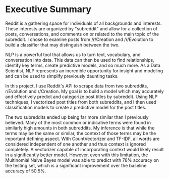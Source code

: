 # Executive Summary

Reddit is a gathering space for individuals of all backgrounds and interests.  These interests are organized by "subreddit" and allow for a collection of posts, conversations, and comments on or related to the main topic of the subreddit.  I chose to examine posts from /r/Creation and /r/Evolution to build a classifier that may distinguish between the two.

NLP is a powerful tool that allows us to turn text, vocabulary, and conversation into data.  This data can then be used to find relationships, identify key terms, create predictive models, and so much more.  As a Data Scientist, NLP represents an incredible opportunity for insight and modeling and can be used to simplify previously daunting tasks.

In this project, I use Reddit's API to scrape data from two subreddits, r/Evolution and r/Creation.  My goal is to build a model which may accurately and effectively predict and categorize post titles by subreddit.  Using NLP techniques, I vectorized post titles from both subreddits, and I then used classification models to create a predictive model for the post titles.

The two subreddits ended up being far more similar than I previously believed.  Many of the most common or indicative terms were found in similarly high amounts in both subreddits.  My inference is that while the terms may be the same or similar, the context of those terms may be the important defining aspect.  With CountVectorizer and TF-IDF, all words are considered independent of one another and thus context is ignored completely.  A vectorizer capable of incorporating context would likely result in a significantly better model.  However, even with this limitation, the Multinomial Naive Bayes model was able to predict with 78% accuracy on the testing set, which is a significant improvement over the baseline accuracy of 50.5%.